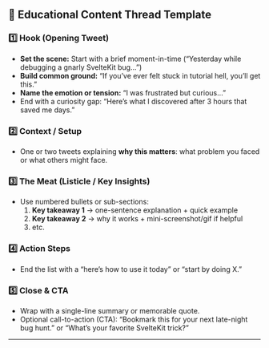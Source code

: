 ## 🧩 Educational Content Thread Template

### 1️⃣ Hook (Opening Tweet)

- **Set the scene:** Start with a brief moment-in-time (“Yesterday while debugging a gnarly SvelteKit bug…”)
- **Build common ground:** “If you’ve ever felt stuck in tutorial hell, you’ll get this.”
- **Name the emotion or tension:** “I was frustrated but curious…”
- End with a curiosity gap: “Here’s what I discovered after 3 hours that saved me days.”

### 2️⃣ Context / Setup

- One or two tweets explaining **why this matters**: what problem you faced or what others might face.

### 3️⃣ The Meat (Listicle / Key Insights)

- Use numbered bullets or sub-sections:
    1. **Key takeaway 1** → one-sentence explanation + quick example
    2. **Key takeaway 2** → why it works + mini-screenshot/gif if helpful
    3. etc.

### 4️⃣ Action Steps

- End the list with a “here’s how to use it today” or “start by doing X.”

### 5️⃣ Close & CTA

- Wrap with a single-line summary or memorable quote.
- Optional call-to-action (CTA): “Bookmark this for your next late-night bug hunt.” or “What’s your favorite SvelteKit trick?”

---
